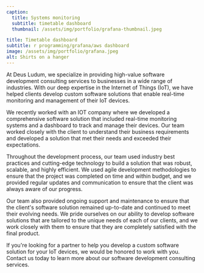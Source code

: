 ```yaml
---
caption:
  title: Systems monitoring
  subtitle: timetable dashboard
  thumbnail: /assets/img/portfolio/grafana-thumbnail.jpeg

title: Timetable dashboard
subtitle: r programming/grafana/aws dashboard
image: /assets/img/portfolio/grafana.jpeg
alt: Shirts on a hanger
---
```


At Deus Ludum, we specialize in providing high-value software development consulting services to businesses in a wide range of industries. With our deep expertise in the Internet of Things (IoT), we have helped clients develop custom software solutions that enable real-time monitoring and management of their IoT devices.

We recently worked with an IOT company where we developed a comprehensive software solution that included real-time monitoring systems and a dashboard to track and manage their devices. Our team worked closely with the client to understand their business requirements and developed a solution that met their needs and exceeded their expectations.

Throughout the development process, our team used industry best practices and cutting-edge technology to build a solution that was robust, scalable, and highly efficient. We used agile development methodologies to ensure that the project was completed on time and within budget, and we provided regular updates and communication to ensure that the client was always aware of our progress.

Our team also provided ongoing support and maintenance to ensure that the client's software solution remained up-to-date and continued to meet their evolving needs. We pride ourselves on our ability to develop software solutions that are tailored to the unique needs of each of our clients, and we work closely with them to ensure that they are completely satisfied with the final product.

If you're looking for a partner to help you develop a custom software solution for your IoT devices, we would be honored to work with you. Contact us today to learn more about our software development consulting services.
